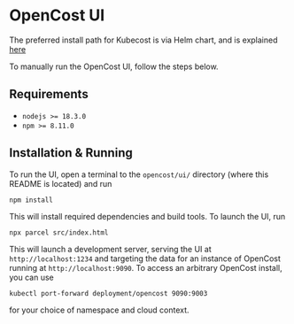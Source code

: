 # OpenCost UI
The preferred install path for Kubecost is via Helm chart, and is explained [here](http://docs.kubecost.com/install)

To manually run the OpenCost UI, follow the steps below.

## Requirements

* `nodejs >= 18.3.0`
* `npm >= 8.11.0`

## Installation & Running
To run the UI, open a terminal to the `opencost/ui/` directory (where this README is located) and run

```
npm install
```

This will install required dependencies and build tools. To launch the UI, run

```
npx parcel src/index.html
```

This will launch a development server, serving the UI at `http://localhost:1234` and targeting the data for an instance of
OpenCost running at `http://localhost:9090`. To access an arbitrary OpenCost install, you can use

```
kubectl port-forward deployment/opencost 9090:9003
```

for your choice of namespace and cloud context.
